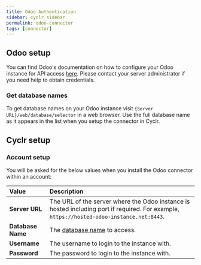```yaml
---
title: Odoo Authentication
sidebar: cyclr_sidebar
permalink: odoo-connector
tags: [connector]
---
```


## Odoo setup

You can find Odoo's documentation on how to configure your Odoo instance for API access [here](https://www.odoo.com/documentation/16.0/developer/api/external_api.html?highlight=pagination#configuration). Please contact your server administrator if you need help to obtain credentials.

<a name="get-database-names"></a>

### Get database names

To get database names on your Odoo instance visit `{Server URL}/web/database/selector` in a web browser. Use the full database name as it appears in the list when you setup the connector in Cyclr.

## Cyclr setup

### Account setup

You will be asked for the below values when you install the Odoo connector within an account:

| Value             | Description                                                  |
| :---------------- | :----------------------------------------------------------- |
| **Server URL**    | The URL of the server where the Odoo instance is hosted including port if required. For example, `https://hosted-odoo-instance.net:8443`. |
| **Database Name** | The [database name](#get-database-names) to access.          |
| **Username**      | The username to login to the instance with.                  |
| **Password**      | The password to login to the instance with.                  |
